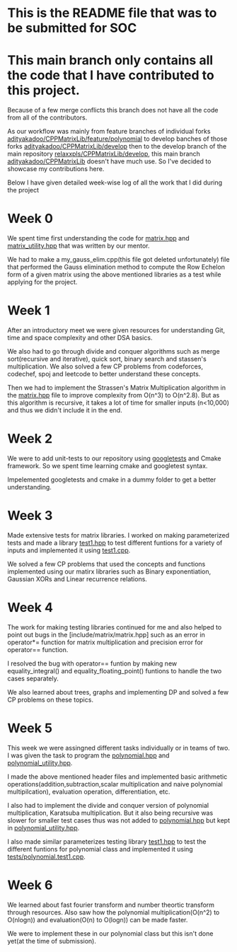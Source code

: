 # This is the README file that was to be submitted for SOC

# This main branch only contains all the code that I have contributed to this project. 
Because of a few merge conflicts this branch does not have all the code from all of the contributors.

As our workflow was mainly from feature branches of individual forks [adityakadoo/CPPMatrixLib/feature/polynomial](https://github.com/adityakadoo/CPPMatrixLib/tree/feature/polynomial) to develop banches of those forks [adityakadoo/CPPMatrixLib/develop](https://github.com/adityakadoo/CPPMatrixLib/tree/develop) then to the develop branch of the main repository [relaxxpls/CPPMatrixLib/develop](https://github.com/relaxxpls/CPPMatrixLib/tree/develop), this main branch [adityakadoo/CPPMatrixLib](https://github.com/adityakadoo/CPPMatrixLib) doesn't have much use. So I've decided to showcase my contributions here.

Below I have given detailed week-wise log of all the work that I did during the project

# Week 0
We spent time first understanding the code for [matrix.hpp](https://github.com/adityakadoo/CPPMatrixLib/blob/main/include/matrix/matrix.hpp) and [matrix_utility.hpp](https://github.com/adityakadoo/CPPMatrixLib/blob/main/include/matrix/matrix_utility.hpp) that was written by our mentor.

We had to make a my_gauss_elim.cpp(this file got deleted unfortunately) file that performed the Gauss elimination method to compute the Row Echelon form of a given matrix using the above mentioned libraries as a test while applying for the project.

# Week 1
After an introductory meet we were given resources for understanding Git, time and space complexity and other DSA basics.

We also had to go through divide and conquer algorithms such as merge sort(recursive and iterative), quick sort, binary search and stassen's multiplication. We also solved a few CP problems from codeforces, codechef, spoj and leetcode to better understand these concepts.

Then we had to implement the Strassen's Matrix Multiplication algorithm in the [matrix.hpp](https://github.com/adityakadoo/CPPMatrixLib/blob/main/include/matrix/matrix.hpp) file to improve complexity from O(n^3) to O(n^2.8). But as this algorithm is recursive, it takes a lot of time for smaller inputs (n<10,000) and thus we didn't include it in the end.

# Week 2
We were to add unit-tests to our repository using [googletests](https://github.com/google/googletest) and Cmake framework. So we spent time learning cmake and googletest syntax.

Impelemented googletests and cmake in a dummy folder to get a better understanding.

# Week 3
Made extensive tests for matrix libraries. I worked on making parameterized tests and made a library [test1.hpp](https://github.com/adityakadoo/CPPMatrixLib/blob/main/tests/matrix/test1.hpp) to test different funtions for a variety of inputs and implemented it using [test1.cpp](https://github.com/adityakadoo/CPPMatrixLib/blob/main/tests/matrix/test1.cpp).

We solved a few CP problems that used the concepts and functions implemented using our matirx libraries such as Binary exponentiation, Gaussian XORs and Linear recurrence relations.

# Week 4
The work for making testing libraries continued for me and also helped to point out bugs in the [include/matrix/matrix.hpp] such as an error in operator*= function for matrix multiplication and precision error for operator== function.

I resolved the bug with operator== funtion by making new equality_integral() and equality_floating_point() funtions to handle the two cases separately.

We also learned about trees, graphs and implementing DP and solved a few CP problems on these topics.

# Week 5
This week we were assingned different tasks individually or in teams of two. I was given the task to program the [polynomial.hpp](https://github.com/adityakadoo/CPPMatrixLib/blob/main/include/polynomial/polynomial.hpp) and [polynomial_utility.hpp](https://github.com/adityakadoo/CPPMatrixLib/blob/main/include/polynomial/polynomial_utility.hpp).

I made the above mentioned header files and implemented basic arithmetic operations(addition,subtraction,scalar multiplication and naive polynomial multipilcation), evaluation operation, differentiation, etc.

I also had to implement the divide and conquer version of polynomial multiplication, Karatsuba multiplication. But it also being recursive was slower for smaller test cases thus was not added to [polynomial.hpp](https://github.com/adityakadoo/CPPMatrixLib/blob/main/include/polynomial/polynomial.hpp) but kept in [polynomial_utility.hpp](https://github.com/adityakadoo/CPPMatrixLib/blob/main/include/polynomial/polynomial_utility.hpp).

I also made similar parameterizes testing library [test1.hpp](https://github.com/adityakadoo/CPPMatrixLib/blob/main/tests/polynomial/test1.hpp) to test the different funtions for polynomial class and implemented it using [tests/polynomial.test1.cpp](https://github.com/adityakadoo/CPPMatrixLib/blob/main/tests/polynomial/test1.cpp).

# Week 6
We learned about fast fourier transform and number theortic transform through resources. Also saw how the polynomial multiplication(O(n^2) to O(nlogn)) and evaluation(O(n) to O(logn)) can be made faster.

We were to implement these in our polynomial class but this isn't done yet(at the time of submission).